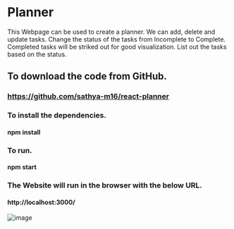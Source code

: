 # Planner
This Webpage can be used to create a planner.
We can add, delete and update tasks. 
Change the status of the tasks from Incomplete to Complete.
Completed tasks will be striked out for good visualization.
List out the tasks based on the status.
## To download the code from GitHub.
### https://github.com/sathya-m16/react-planner
### To install the dependencies.
#### npm install
### To run.
#### npm start
### The Website will run in the browser with the below URL.
#### http://localhost:3000/

![image](https://user-images.githubusercontent.com/90877090/226143861-93fa0643-2aae-44ee-906b-d9fdcd3aeba0.png)
